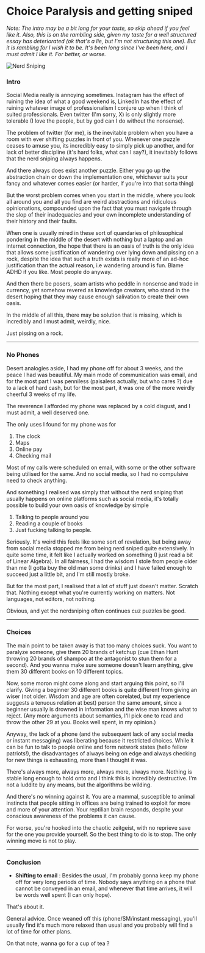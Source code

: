 # Choice Paralysis and getting sniped
*Note: The intro may be a bit long for your taste, so skip ahead if you feel like it. Also, this is on the rambling side, given my taste for a well structured essay has deteriorated (ok that's a lie, but I'm not structuring this one). But it is rambling for I wish it to be. It's been long since I've been here, and I must admit I like it. For better, or worse.*

![Nerd Sniping](https://imgs.xkcd.com/comics/nerd_sniping.png)
### Intro
Social Media really is annoying sometimes. Instagram has the effect of ruining the idea of what a good weekend is, LinkedIn has the effect of ruining whatever image of professionalism I conjure up when I think of suited professionals. Even twitter (I'm sorry, X) is only slightly more tolerable (I love the people, but by god can I do without the nonsense).

The problem of twitter (for me), is the inevitable problem when you have a room with ever shifting puzzles in front of you. Whenever one puzzle ceases to amuse you, its incredibly easy to simply pick up another, and for lack of better discipline (it's hard folks, what can I say?), it inevitably follows that the nerd sniping always happens.

And there always does exist another puzzle. Either you go up the abstraction chain or down the implementation one, whichever suits your fancy and whatever comes easier (or harder, if you're into that sorta thing)

But the worst problem comes when you start in the middle, where you look all around you and all you find are weird abstractions and ridiculous opinionations, compounded upon the fact that you must navigate through the slop of their inadequacies and your own incomplete understanding of their history and their faults.

When one is usually mired in these sort of quandaries of philosophical pondering in the middle of the desert with nothing but a laptop and an internet connection, the hope that there is an oasis of truth is the only idea that allows some justification of wandering over lying down and pissing on a rock, despite the idea that such a truth exists is really more of an ad-hoc justification than the actual reason, i.e wandering around is fun. Blame ADHD if you like. Most people do anyway.

And then there be posers, scam artists who peddle in nonsense and trade in currency, yet somehow revered as knowledge creators, who stand in the desert hoping that they may cause enough salivation to create their own oasis.

In the middle of all this, there may be solution that is missing, which is incredibly and I must admit, weirdly, nice.

Just pissing on a rock.

---
### No Phones
Desert analogies aside, I had my phone off for about 3 weeks, and the peace I had was beautiful. My main mode of communication was email, and for the most part I was penniless (paisaless actually, but who cares ?) due to a lack of hard cash, but for the most part, it was one of the more weirdly cheerful 3 weeks of my life.

The reverence I afforded my phone was replaced by a cold disgust, and I must admit, a well deserved one.

The only uses I found for my phone was for 
1. The clock
2. Maps
3. Online pay
4. Checking mail

Most of my calls were scheduled on email, with some or the other software being utilised for the same. And no social media, so I had no compulsive need to check anything.

And something I realised was simply that without the nerd sniping that usually happens on online platforms such as social media, it's totally possible to build your own oasis of knowledge by simple
1. Talking to people around you
2. Reading a couple of books
3. Just fucking talking to people.

Seriously. It's weird this feels like some sort of revelation, but being away from social media stopped me from being nerd sniped quite extensively. In quite some time, it felt like I actually worked on something (I just read a bit of Linear Algebra). In all fairness, I had the wisdom I stole from people older than me (I gotta buy the old man some drinks) and I have failed enough to succeed just a little bit, and I'm still mostly broke.

But for the most part, I realised that a lot of stuff just doesn't matter. Scratch that. Nothing except what you're currently working on matters. Not languages, not editors, not nothing.

Obvious, and yet the nerdsniping often continues cuz puzzles be good.

---
### Choices
The main point to be taken away is that too many choices suck. You want to paralyze someone, give them 20 brands of ketchup (cue Ethan Hunt throwing 20 brands of shampoo at the antagonist to stun them for a second). And you wanna make sure someone doesn't learn anything, give them 30 different books on 10 different topics.

Now, some moron might come along and start arguing this point, so I'll clarify. Giving a beginner 30 different books is quite different from giving an wiser (not older. Wisdom and age are often corelated, but my experience suggests a tenuous relation at best) person the same amount, since a beginner usually is drowned in information and the wise man knows what to reject. (Any more arguments about semantics, I'll pick one to read and throw the other 29 at you. Books well spent, in my opinion.)

Anyway, the lack of a phone (and the subsequent lack of any social media or instant messaging) was liberating because it restricted choices. While it can be fun to talk to people online and form network states (hello fellow patriots!), the disadvantages of always being on edge and always checking for new things is exhausting, more than I thought it was.

There's always more, always more, always more, always more. Nothing is stable long enough to hold onto and I think this is incredibly destructive. I'm not a luddite by any means, but the algorithms be wilding.

And there's no winning against it. You are a mammal, susceptible to animal instincts that people sitting in offices are being trained to exploit for more and more of your attention. Your reptilian brain responds, despite your conscious awareness of the problems it can cause.

For worse, you're hooked into the chaotic zeitgeist, with no reprieve save for the one you provide yourself. So the best thing to do is to stop. The only winning move is not to play.

---
### Conclusion
* **Shifting to email** : Besides the usual, I'm probably gonna keep my phone off for very long periods of time. Nobody says anything on a phone that cannot be conveyed in an email, and whenever that time arrives, it will be words well spent (I can only hope).

That's about it.

General advice. Once weaned off this (phone/SM/instant messaging), you'll usually find it's much more relaxed than usual and you probably will find a lot of time for other plans.

On that note, wanna go for a cup of tea ?
